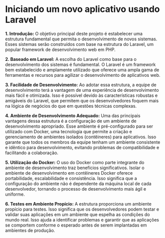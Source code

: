 ﻿# Iniciando um novo aplicativo usando Laravel

**1. Introdução:**
O objetivo principal deste projeto é estabelecer uma estrutura fundamental que permita o desenvolvimento de novos sistemas. Esses sistemas serão construídos com base na estrutura do Laravel, um popular framework de desenvolvimento web em PHP.

**2. Baseado em Laravel:**
A escolha do Laravel como base para o desenvolvimento dos sistemas é fundamental. O Laravel é um framework bem estabelecido e amplamente utilizado que oferece uma ampla gama de ferramentas e recursos para agilizar o desenvolvimento de aplicativos web.

**3. Facilidade de Desenvolvimento:**
Ao adotar essa estrutura, a equipe de desenvolvimento terá a vantagem de uma experiência de desenvolvimento mais fácil e otimizada. Isso é possível devido às características robustas e amigáveis do Laravel, que permitem que os desenvolvedores foquem mais na lógica de negócios do que em questões técnicas complexas.

**4. Ambiente de Desenvolvimento Adequado:**
Uma das principais vantagens dessa estrutura é a configuração de um ambiente de desenvolvimento apropriado. Esse ambiente é pré-configurado para ser utilizado com Docker, uma tecnologia que permite a criação e gerenciamento de ambientes isolados (contêineres) para aplicativos. Isso garante que todos os membros da equipe tenham um ambiente consistente e idêntico para desenvolvimento, evitando problemas de compatibilidade e facilitando a colaboração.

**5. Utilização do Docker:**
O uso do Docker como parte integrante do ambiente de desenvolvimento traz benefícios significativos. Isolar o ambiente de desenvolvimento em contêineres Docker oferece portabilidade, escalabilidade e consistência. Isso significa que a configuração do ambiente não é dependente da máquina local de cada desenvolvedor, tornando o processo de desenvolvimento mais ágil e uniforme.

**6. Testes em Ambiente Propício:**
A estrutura proporciona um ambiente propício para testes. Isso significa que os desenvolvedores podem testar e validar suas aplicações em um ambiente que espelha as condições do mundo real. Isso ajuda a identificar problemas e garantir que as aplicações se comportem conforme o esperado antes de serem implantadas em ambientes de produção.

